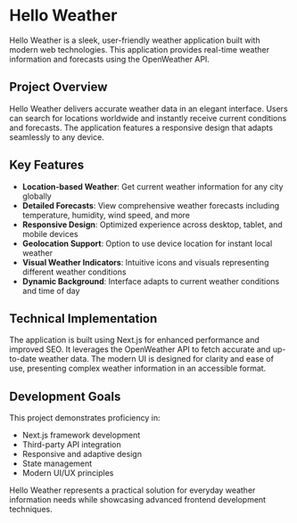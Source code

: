 # Hello Weather

Hello Weather is a sleek, user-friendly weather application built with modern web technologies. This application provides real-time weather information and forecasts using the OpenWeather API.

## Project Overview

Hello Weather delivers accurate weather data in an elegant interface. Users can search for locations worldwide and instantly receive current conditions and forecasts. The application features a responsive design that adapts seamlessly to any device.

## Key Features

- **Location-based Weather**: Get current weather information for any city globally
- **Detailed Forecasts**: View comprehensive weather forecasts including temperature, humidity, wind speed, and more
- **Responsive Design**: Optimized experience across desktop, tablet, and mobile devices
- **Geolocation Support**: Option to use device location for instant local weather
- **Visual Weather Indicators**: Intuitive icons and visuals representing different weather conditions
- **Dynamic Background**: Interface adapts to current weather conditions and time of day

## Technical Implementation

The application is built using Next.js for enhanced performance and improved SEO. It leverages the OpenWeather API to fetch accurate and up-to-date weather data. The modern UI is designed for clarity and ease of use, presenting complex weather information in an accessible format.

## Development Goals

This project demonstrates proficiency in:
- Next.js framework development
- Third-party API integration
- Responsive and adaptive design
- State management
- Modern UI/UX principles

Hello Weather represents a practical solution for everyday weather information needs while showcasing advanced frontend development techniques.
